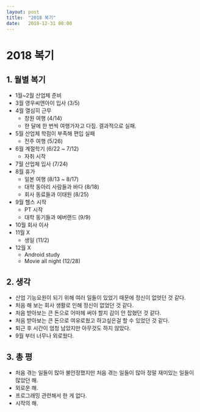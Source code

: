 ```yaml
---
layout: post
title:  "2018 복기"
date:   2018-12-31 08:00
---
```

# 2018 복기

## 1. 월별 복기

* 1월~2월 산업체 준비
* 3월 영우씨앤아이 입사 (3/5)
* 4월 열심히 근무
  * 창원 여행 (4/14)
  * 한 달에 한 번씩 여행가자고 다짐. 결과적으로 실패.
* 5월 산업체 학점이 부족해 편입 실패
  * 전주 여행 (5/26)
* 6월 계절학기 (6/22 ~ 7/12)
  * 자취 시작
* 7월 산업체 입사 (7/24)
* 8월 휴가
  * 일본 여행 (8/13 ~ 8/17)
  * 대학 동아리 사람들과 바다 (8/18)
  * 회사 동료들과 이태원 (8/25)
* 9월 헬스 시작
  * PT 시작
  * 대학 동기들과 에버랜드 (9/9)
* 10월 회사 이사
* 11월 X
  * 생일 (11/2)
* 12월 X
  * Android study
  * Movie all night (12/28)

## 2. 생각

* 산업 기능요원이 되기 위해 여러 일들이 있었기 때문에 정신이 없엇던 것 같다.
* 처음 해 보는 회사 생활로 인해 정신이 없었던 것 같다.
* 처음 받아보는 큰 돈으로 어떠헤 써야 할지 감이 안 잡혔던 것 같다.
* 처음 받아보는 큰 돈으로 여유로웠고 하고싶은걸 할 수 있었던 것 같다.
* 퇴근 후 시간이 엄청 남았지만 아무것도 하지 않았다.
* 9월 부터 너무나 외로웠다.

## 3. 총 평

* 처음 겪는 일들이 많아 불안정했지만 처음 겪는 일들이 많아 정말 재미있는 일들이 많았던 해.
* 외로운 해.
* 프로그래밍 관련해서 한 게 없다.
* 시작의 해.